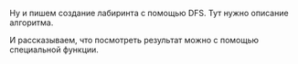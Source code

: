 Ну и пишем создание лабиринта с помощью DFS. Тут нужно описание алгоритма.

И рассказываем, что посмотреть результат можно с помощью специальной функции.